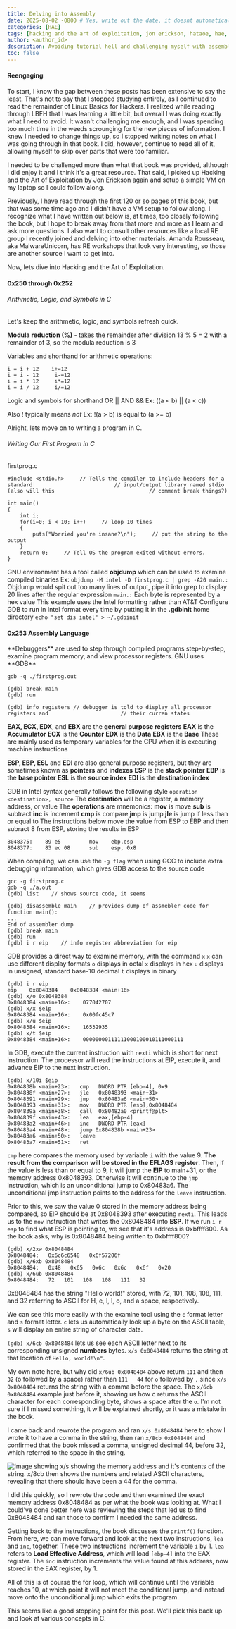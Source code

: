 ```yaml
---
title: Delving into Assembly
date: 2025-08-02 -0800 # Yes, write out the date, it doesnt automatically pick it up. -800 might be whats messing up the date and making it a day earlier so consider removing.
categories: [HAE]
tags: [hacking and the art of exploitation, jon erickson, hataoe, hae, projects, linux, objectives, hacking, assembly, C programming]     # TAG names should always be lowercase
author: <author_id>
description: Avoiding tutorial hell and challenging myself with assembly
toc: false
---
```



<h4>Reengaging</h4>
To start, I know the gap between these posts has been extensive to say the least. That's not to say that I stopped studying entirely, as I continued to read the remainder of Linux Basics for Hackers. I realized while reading through LBFH that I was learning a little bit, but overall I was doing exactly what I need to avoid. It wasn't challenging me enough, and I was spending too much time in the weeds scrounging for the new pieces of information. I knew I needed to change things up, so I stopped writing notes on what I was going through in that book. I did, however, continue to read all of it, allowing myself to skip over parts that were too familiar.

I needed to be challenged more than what that book was provided, although I did enjoy it and I think it's a great resource. That said, I picked up Hacking and the Art of Exploitation by Jon Erickson again and setup a simple VM on my laptop so I could follow along. 

Previously, I have read through the first 120 or so pages of this book, but that was some time ago and I didn't have a VM setup to follow along. I recognize what I have written out below is, at times, too closely following the book, but I hope to break away from that more and more as I learn and ask more questions. I also want to consult other resources like a local RE group I recently joined and delving into other materials. Amanda Rousseau, aka MalwareUnicorn, has RE workshops that look very interesting, so those are another source I want to get into. 

Now, lets dive into Hacking and the Art of Exploitation.

<h4>0x250 through 0x252</h4>
<h6>Arithmetic, Logic, and Symbols in C</h6>
Let's keep the arithmetic, logic, and symbols refresh quick.

**Modula reduction (%)** - takes the remainder after division
	13 % 5 = 2 with a remainder of 3, so the modula reduction is 3

Variables and shorthand for arithmetic operations:
```
i = i + 12    i+=12
i = i - 12     i-=12
i = i * 12     i*=12
i = i / 12     i/=12
```

Logic and symbols for shorthand
OR     ||
AND  &&
Ex: ((a < b) || (a < c)) 

Also ! typically means *not*
Ex: !(a > b) is equal to (a >= b)

Alright, lets move on to writing a program in C.

<h6>Writing Our First Program in C</h6>
firstprog.c

```
#include <stdio.h>     // Tells the compiler to include headers for a standard                          // input/output library named stdio (also will this                              // comment break things?)

int main()
{
	int i;
	for(i=0; i < 10; i++)     // loop 10 times
	{
		puts("Worried you're insane?\n");     // put the string to the output
	}
	return 0;     // Tell OS the program exited without errors.
}
```

GNU environment has a tool called **objdump** which can be used to examine compiled binaries
Ex: `objdump -M intel -D firstprog.c | grep -A20 main.:`
	Objdump would spit out too many lines of output, pipe it into grep to display 20 lines after the regular expression `main.:`
		Each byte is represented by a hex value
	This example uses the Intel formatting rather than AT&T
		Configure GDB to run in Intel format every time by putting it in the **.gdbinit** home directory
			`echo "set dis intel" > ~/.gdbinit`

<h4>0x253 Assembly Language</h4>
**Debuggers** are used to step through compiled programs step-by-step, examine program memory, and view processor registers. GNU uses **GDB**

```
gdb -q ./firstprog.out

(gdb) break main
(gdb) run

(gdb) info registers // debugger is told to display all processor registers and                       // their curren states
```

**EAX, ECX, EDX**, and **EBX** are the **general purpose registers**
**EAX** is the **Accumulator**
**ECX** is the **Counter**
**EDX** is the **Data**
**EBX** is the **Base**
These are mainly used as temporary variables for the CPU when it is executing machine instructions

**ESP, EBP, ESL** and **EDI** are also general purpose registers, but they are sometimes known as **pointers** and **indexes**
**ESP** is the **stack pointer**
**EBP** is the **base pointer**
**ESL** is the **source index**
**EDI** is the **destination index**

GDB in Intel syntax generally follows the following style
`operation <destination>, source`
The **destination** will be a register, a memory address, or value
The **operations** are mnemonics:
	**mov** is move
	**sub** is subtract
	**inc** is increment
	**cmp** is compare
	**jmp** is jump
	**jle** is jump if less than or equal to
The instructions below move the value from ESP to EBP and then subract 8 from ESP, storing the results in ESP
```
8048375:    89 e5         mov    ebp,esp
8048377:    83 ec 08      sub    esp, 0x8
```

When compiling, we can use the `-g flag` when using GCC to include extra debugging information, which gives GDB access to the source code

```
gcc -g firstprog.c
gdb -q ./a.out
(gdb) list    // shows source code, it seems

(gdb) disassemble main    // provides dump of assmebler code for function main():
...
End of assembler dump
(gdb) break main
(gdb) run
(gdb) i r eip    // info register abbreviation for eip

```

GDB provides a direct way to examine memory, with the command `x`
`x` can use different display formats
`o` displays in octal
`x` displays in hex
`u` displays in unsigned, standard base-10 decimal
`t` displays in binary

```
(gdb) i r eip
eip    0x8048384    0x8048384 <main+16>
(gdb) x/o 0x8048384
0x8048384 <main+16>:    077042707
(gdb) x/x $eip
0x8048384 <main+16>:    0x00fc45c7
(gdb) x/u $eip
0x8048384 <main+16>:    16532935
(gdb) x/t $eip
0x8048384 <main+16>:    00000000111111000100010111000111
```

In GDB, execute the current instruction with `nexti` which is short for next instruction. The processor will read the instructions at EIP, execute it, and advance EIP to the next instruction.

```
(gdb) x/10i $eip
0x804838b <main+23>:   cmp   DWORD PTR [ebp-4], 0x9
0x804838f <main+27>:   jle   0x8048393 <main+31>
0x8048391 <main+29>:   jmp   0x80483a6 <main+50>
0x8048393 <main+31>:   mov   DWORD PTR [esp],0x8048484
0x804839a <main+38>:   call  0x80482a0 <printf@plt>
0x804839f <main+43>:   lea   eax,[ebp-4]
0x80483a2 <main+46>:   inc   DWORD PTR [eax]
0x80483a4 <main+48>:   jump 0x804838b <main+23>
0x80483a6 <main+50>:   leave
0x80483a7 <main+51>:   ret
```

`cmp` here compares the memory used by variable `i` with the value 9. **The result from the comparison will be stored in the EFLAGS register**. Then, if the value is less than or equal to 9, it will jump the **EIP** to main+31, or the memory address 0x8048393. Otherwise it will continue to the `jmp` instruction, which is an unconditional jump to 0x80483a6. The unconditional jmp instruction points to the address for the `leave` instruction.

Prior to this, we saw the value 0 stored in the memory address being compared, so EIP should be at 0x8048393 after executing `nexti`. This leads us to the `mov` instruction that writes the 0x8048484 into **ESP**. If we run `i r esp` to find what ESP is pointing to, we see that it's address is 0xbffff800. As the book asks, why is 0x8048484 being written to 0xbffff800?

```
(gdb) x/2xw 0x8048484
0x8048484:   0x6c6c6548   0x6f57206f
(gdb) x/6xb 0x8048484
0x8048484:   0x48   0x65   0x6c   0x6c   0x6f   0x20
(gdb) x/6ub 0x8048484
0x8048484:   72   101   108   108   111   32
```

0x8048484 has the string "Hello world!" stored, with 72, 101, 108, 108, 111, and 32 referring to ASCII for H, e, l, l, o, and a space, respectively. 

We can see this more easily with the examine tool using the `c` format letter and `s` format letter. `c` lets us automatically look up a byte on the ASCII table, `s` will display an entire string of character data. 

`(gdb) x/6cb 0x8048484` lets us see each ASCII letter next to its corresponding unsigned **numbers** bytes. `x/s 0x8048484` returns the string at that location of `Hello, world!\n"`.

My own note here, but why did `x/6ub 0x8048484` above return `111` and then `32` (o followed by a space) rather than `111   44` for `o` followed by `,` since `x/s 0x8048484` returns the string with a comma before the space. The `x/6cb 0x8048484` example just before it, showing us how c returns the ASCII character for each corresponding byte, shows a space after the `o`. I'm not sure if I missed something, it will be explained shortly, or it was a mistake in the book. 

I came back and rewrote the program and ran `x/s 0x8048484` here to show I wrote it to have a comma in the string, then ran `x/8cb 0x8048484` and confirmed that the book missed a comma, unsigned decimal 44, before 32, which referred to the space in the string.

![Image showing x/s showing the memory address and it's contents of the string. x/8cb then shows the numbers and related ASCII characters, revealing that there should have been a 44 for the comma.](/assets/images/HAE/HAE1.jpg)
 
I did this quickly, so I rewrote the code and then examined the exact memory address 0x8048484 as per what the book was looking at. What I could've done better here was reviewing the steps that led us to find 0x8048484 and ran those to confirm I needed the same address.
	
Getting back to the instructions, the book discusses the `printf()` function. From here, we can move forward and look at the next two instructions, `lea` and `inc`, together. These two instructions increment the variable `i` by 1. `lea` refers to **Load Effective Address**, which will load `[ebp-4]` into the EAX register. The `inc` instruction increments the value found at this address, now stored in the EAX register, by 1. 

All of this is of course the for loop, which will continue until the variable reaches 10, at which point it will not meet the conditional jump, and instead move onto the unconditional jump which exits the program.

This seems like a good stopping point for this post. We'll pick this back up and look at various concepts in C.
